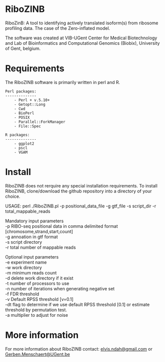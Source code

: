 # RiboZINB
RiboZinB: A tool to identifying actively translated isoform(s) from ribosome profiling data. The case of the Zero-inflated model.

The software was created at VIB-UGent Center for Medical Biotechnology and Lab of Bioinformatics and Computational Genomics (Biobix), University of Gent, belgium.


# Requirements

The RiboZINB software is primarily written in perl and R.

	Perl packages:
	--------------
		- Perl + v.5.10+
		- Getopt::Long
		- Cwd	
		- BioPerl
		- POSIX
		- Parallel::ForkManager
		- File::Spec
		
	R packages:
	--------------
		- ggplot2
		- pscl
		- VGAM

	
# Install

RiboZINB does not rerquire any special installation requirements. To install RiboZINB, clone/download the github repository into a directory of your choice.  

USAGE: perl ./RiboZINB.pl -p positional_data_file -g gtf_file -s script_dir -r total_mappable_reads  

Mandatory input parameters  
	-p	RIBO-seq positional data in comma delimited format [chromosome,strand,start,count]  
	-g	annoation in gtf format  
	-s	script directory  
	-r	total number of mappable reads  

Optional input parameters  
	-e	experiment name  
	-w	work directory  
	-m	minimum reads count  
	-d	delete work directory if it exist  
	-t	number of processors to use  
	-n	number of iterations when generating negative set  
	-f	FDR threshold  
    -v	Default RPSS threshold [v=0.1]  
	-dt flag to determine if we use default RPSS threshold [0.1] or estimate threshold by permutation test.  
    -a	multiplier to adjust for noise  



# More information  
For more information about RiboZINB contact: elvis.ndah@gmail.com or Gerben.Menschaert@UGent.be

